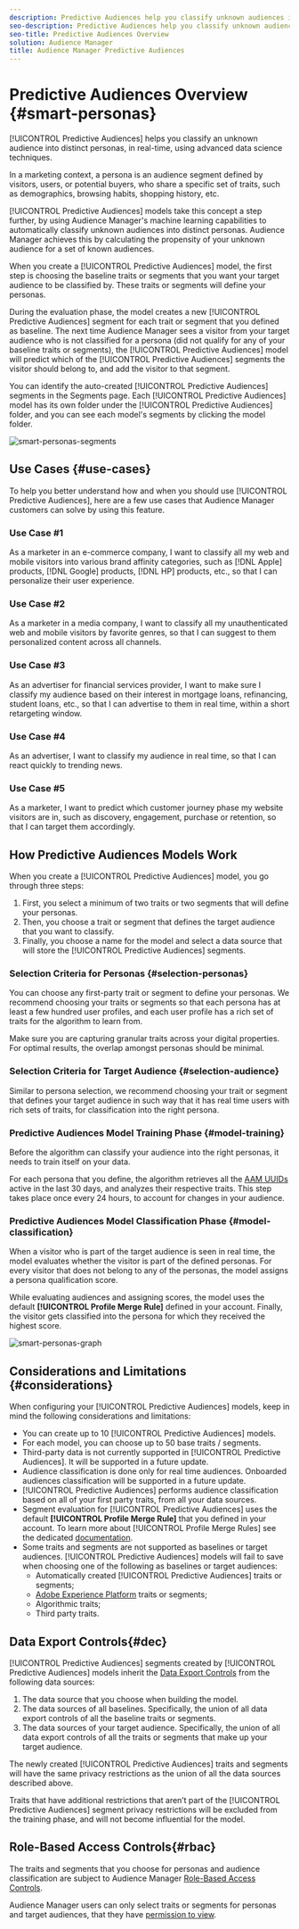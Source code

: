 ```yaml
---
description: Predictive Audiences help you classify unknown audiences into distinct personas in real-time, using data science.
seo-description: Predictive Audiences help you classify unknown audiences into distinct personas in real-time, using data science.
seo-title: Predictive Audiences Overview
solution: Audience Manager
title: Audience Manager Predictive Audiences
---
```


# Predictive Audiences Overview {#smart-personas}

[!UICONTROL Predictive Audiences] helps you classify an unknown audience into distinct personas, in real-time, using advanced data science techniques.

In a marketing context, a persona is an audience segment defined by visitors, users, or potential buyers, who share a specific set of traits, such as demographics, browsing habits, shopping history, etc.

[!UICONTROL Predictive Audiences] models take this concept a step further, by using Audience Manager's machine learning capabilities to automatically classify unknown audiences into distinct personas. Audience Manager achieves this by calculating the propensity of your unknown audience for a set of known audiences.

When you create a [!UICONTROL Predictive Audiences] model, the first step is choosing the baseline traits or segments that you want your target audience to be classified by. These traits or segments will define your personas.

During the evaluation phase, the model creates a new [!UICONTROL Predictive Audiences] segment for each trait or segment that you defined as baseline. The next time Audience Manager sees a visitor from your target audience who is not classified for a persona  (did not qualify for any of your baseline traits or segments), the [!UICONTROL Predictive Audiences] model will predict which of the [!UICONTROL Predictive Audiences] segments the visitor should belong to, and add the visitor to that segment.

You can identify the auto-created [!UICONTROL Predictive Audiences] segments in the Segments page. Each [!UICONTROL Predictive Audiences] model has its own folder under the [!UICONTROL Predictive Audiences] folder, and you can see each model's segments by clicking the model folder.

![smart-personas-segments](assets/smart-personas-segments.png)

## Use Cases {#use-cases}

To help you better understand how and when you should use [!UICONTROL Predictive Audiences], here are a few use cases that Audience Manager customers can solve by using this feature.

### Use Case #1

As a marketer in an e-commerce company, I want to classify all my web and mobile visitors into various brand affinity categories, such as [!DNL Apple] products, [!DNL Google] products, [!DNL HP] products, etc., so that I can personalize their user experience.

### Use Case #2

As a marketer in a media company, I want to classify all my unauthenticated web and mobile visitors by favorite genres, so that I can suggest to them personalized content across all channels.

### Use Case #3

As an advertiser for financial services provider, I want to make sure I classify my audience based on their interest in mortgage loans, refinancing, student loans, etc., so that I can advertise to them in real time, within a short retargeting window.

### Use Case #4

As an advertiser, I want to classify my audience in real time, so that I can react quickly to trending news.

### Use Case #5

As a marketer, I want to predict which customer journey phase my website visitors are in, such as discovery, engagement, purchase or retention, so that I can target them accordingly.

## How Predictive Audiences Models Work

When you create a [!UICONTROL Predictive Audiences] model, you go through three steps:

1. First, you select a minimum of two traits or two segments that will define your personas.
1. Then, you choose a trait or segment that defines the target audience that you want to classify.
1. Finally, you choose a name for the model and select a data source that will store the [!UICONTROL Predictive Audiences] segments.

### Selection Criteria for Personas {#selection-personas}

You can choose any first-party trait or segment to define your personas. We recommend choosing your traits or segments so that each persona has at least a few hundred user profiles, and each user profile has a rich set of traits for the algorithm to learn from.

Make sure you are capturing granular traits across your digital properties. For optimal results, the overlap amongst personas should be minimal.

### Selection Criteria for Target Audience {#selection-audience}

Similar to persona selection, we recommend choosing your trait or segment that defines your target audience in such way that it has real time users with rich sets of traits, for classification into the right persona.

### Predictive Audiences Model Training Phase {#model-training}

Before the algorithm can classify your audience into the right personas, it needs to train itself on your data.

For each persona that you define, the algorithm retrieves all the [AAM UUIDs](https://docs.adobe.com/content/help/en/audience-manager/user-guide/reference/ids-in-aam.html) active in the last 30 days, and analyzes their respective traits.
This step takes place once every 24 hours, to account for changes in your audience.

### Predictive Audiences Model Classification Phase {#model-classification}

When a visitor who is part of the target audience is seen in real time, the model evaluates whether the visitor is part of the defined personas. For every visitor that does not belong to any of the personas, the model assigns a persona qualification score.

While evaluating audiences and assigning scores, the model uses the default **[!UICONTROL Profile Merge Rule]** defined in your account. Finally, the visitor gets classified into the persona for which they received the highest score.

![smart-personas-graph](assets/smart-personas-graph.png)

## Considerations and Limitations {#considerations}

When configuring your [!UICONTROL Predictive Audiences] models, keep in mind the following considerations and limitations:

* You can create up to 10 [!UICONTROL Predictive Audiences] models.
* For each model, you can choose up to 50 base traits / segments.
* Third-party data is not currently supported in [!UICONTROL Predictive Audiences]. It will be supported in a future update.
* Audience classification is done only for real time audiences. Onboarded audiences classification will be supported in a future update.
* [!UICONTROL Predictive Audiences] performs audience classification based on all of your first party traits, from all your data sources.
* Segment evaluation for [!UICONTROL Predictive Audiences] uses the default **[!UICONTROL Profile Merge Rule]** that you defined in your account. To learn more about [!UICONTROL Profile Merge Rules] see the dedicated [documentation](https://docs.adobe.com/content/help/en/audience-manager/user-guide/features/profile-merge-rules/merge-rules-overview.html).
* Some traits and segments are not supported as baselines or target audiences. [!UICONTROL Predictive Audiences] models will fail to save when choosing one of the following as baselines or target audiences:
  * Automatically created [!UICONTROL Predictive Audiences] traits or segments;
  * [Adobe Experience Platform](../integration/../../integration/integration-aep/aam-aep-audience-sharing.md) traits or segments;
  * Algorithmic traits;
  * Third party traits.

## Data Export Controls{#dec}

[!UICONTROL Predictive Audiences] segments created by [!UICONTROL Predictive Audiences] models inherit the [Data Export Controls](https://docs.adobe.com/content/help/en/audience-manager/user-guide/features/data-export-controls.html) from the following data sources:

1. The data source that you choose when building the model.
2. The data sources of all baselines. Specifically, the union of all data export controls of all the baseline traits or segments.
3. The data sources of your target audience. Specifically, the union of all data export controls of all the traits or segments that make up your target audience.

The newly created [!UICONTROL Predictive Audiences] traits and segments will have the same privacy restrictions as the union of all the data sources described above.

Traits that have additional restrictions that aren’t part of the [!UICONTROL Predictive Audiences] segment privacy restrictions will be excluded from the training phase, and will not become influential for the model.

## Role-Based Access Controls{#rbac}

The traits and segments that you choose for personas and audience classification are subject to Audience Manager [Role-Based Access Controls](https://docs.adobe.com/content/help/en/audience-manager/user-guide/features/administration/administration-overview.html).

Audience Manager users can only select traits or segments for personas and target audiences, that they have [permission to view](https://docs.adobe.com/content/help/en/audience-manager/user-guide/features/administration/administration-overview.html#wild-card-permissions).

